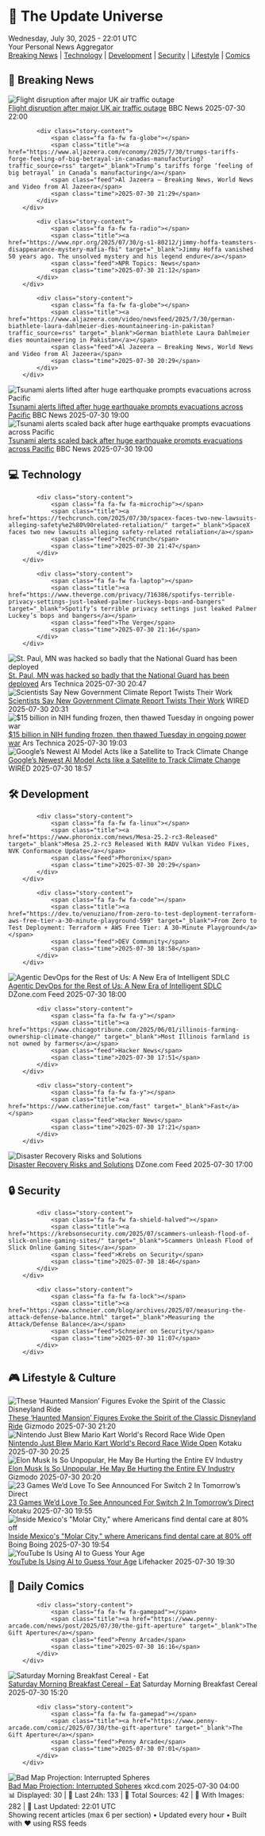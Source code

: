 <!-- Processing 54 RSS feeds at 2025-07-30 22:01:29 UTC -->
<!-- Processing: Penny Arcade -->
<!-- Processing: Poorly Drawn Lines -->
<!-- Processing: Garfield -->
<!-- Processing: Dilbert -->
<!-- Processing: Cyanide & Happiness -->
<!-- Processing: Questionable Content -->
<!-- Processing: Dinosaur Comics -->
<!-- Processing: CNN Top Stories -->
<!-- Processing: BBC World News -->
<!-- Processing: BBC Breaking News -->
<!-- Processing: Al Jazeera Breaking News -->
<!-- Processing: NPR News -->
<!-- Processing: Reuters Top News -->
<!-- Processing: Reuters World News -->
<!-- Processing: Associated Press Breaking -->
<!-- Processing: TechCrunch -->
<!-- Processing: The Verge -->
<!-- Processing: O'Reilly Radar -->
<!-- Processing: WIRED -->
<!-- Processing: Lobsters Python -->
<!-- Processing: Phoronix Linux News -->
<!-- Processing: DistroWatch -->
<!-- Processing: Linux.com -->
<!-- Processing: Red Hat Blog -->
<!-- Processing: Ubuntu Blog -->
<!-- Processing: GitHub Blog -->
<!-- Processing: InfoQ -->
<!-- Processing: Martin Fowler -->
<!-- Processing: Coding Horror -->
<!-- Processing: The Pragmatic Engineer -->
<!-- Processing: Gizmodo -->
<!-- Processing: Kotaku -->
<!-- Processing: Boing Boing -->
<!-- Generated 7 new posts out of 33 feeds processed -->
<div class="newspaper-header">
    <h1 class="newspaper-title">📰 The Update Universe</h1>
    <div class="newspaper-date">Wednesday, July 30, 2025 - 22:01 UTC</div>
    <div class="newspaper-subtitle">Your Personal News Aggregator</div>
</div>

<div class="newspaper-nav">
    <a href="#breaking">Breaking News</a> |
    <a href="#tech">Technology</a> |
    <a href="#dev">Development</a> |
    <a href="#security">Security</a> |
    <a href="#lifestyle">Lifestyle</a> |
    <a href="#webcomics">Comics</a>
</div>

<div class="news-section breaking-news" id="breaking">
<h2 class="section-header">🚨 Breaking News</h2>
<div class="stories-container">
<div class="story">
            <img src="https://ichef.bbci.co.uk/ace/standard/240/cpsprodpb/a85d/live/2e9dbca0-6d86-11f0-98fc-31c75321b3a0.jpg" alt="Flight disruption after major UK air traffic outage" class="story-image" loading="lazy" onerror="this.style.display='none'">
            <div class="story-content">
                <span class="fa fa-fw fa-flag"></span>
                <span class="title"><a href="https://www.bbc.com/news/articles/c4glxypwwx0o?at_medium=RSS&at_campaign=rss" target="_blank">Flight disruption after major UK air traffic outage</a></span>
                <span class="feed">BBC News</span>
                <span class="time">2025-07-30 22:00</span>
            </div>
        </div>
<div class="story">
            
            <div class="story-content">
                <span class="fa fa-fw fa-globe"></span>
                <span class="title"><a href="https://www.aljazeera.com/economy/2025/7/30/trumps-tariffs-forge-feeling-of-big-betrayal-in-canadas-manufacturing?traffic_source=rss" target="_blank">Trump’s tariffs forge ‘feeling of big betrayal’ in Canada’s manufacturing</a></span>
                <span class="feed">Al Jazeera – Breaking News, World News and Video from Al Jazeera</span>
                <span class="time">2025-07-30 21:29</span>
            </div>
        </div>
<div class="story">
            
            <div class="story-content">
                <span class="fa fa-fw fa-radio"></span>
                <span class="title"><a href="https://www.npr.org/2025/07/30/g-s1-80212/jimmy-hoffa-teamsters-disappearance-mystery-mafia-fbi" target="_blank">Jimmy Hoffa vanished 50 years ago. The unsolved mystery and his legend endure</a></span>
                <span class="feed">NPR Topics: News</span>
                <span class="time">2025-07-30 21:12</span>
            </div>
        </div>
<div class="story">
            
            <div class="story-content">
                <span class="fa fa-fw fa-globe"></span>
                <span class="title"><a href="https://www.aljazeera.com/video/newsfeed/2025/7/30/german-biathlete-laura-dahlmeier-dies-mountaineering-in-pakistan?traffic_source=rss" target="_blank">German biathlete Laura Dahlmeier dies mountaineering in Pakistan</a></span>
                <span class="feed">Al Jazeera – Breaking News, World News and Video from Al Jazeera</span>
                <span class="time">2025-07-30 20:29</span>
            </div>
        </div>
<div class="story">
            <img src="https://ichef.bbci.co.uk/ace/standard/240/cpsprodpb/24cd/live/13d5dfd0-6d20-11f0-89ea-4d6f9851f623.jpg" alt="Tsunami alerts lifted after huge earthquake prompts evacuations across Pacific" class="story-image" loading="lazy" onerror="this.style.display='none'">
            <div class="story-content">
                <span class="fa fa-fw fa-earth-americas"></span>
                <span class="title"><a href="https://www.bbc.com/news/articles/c987dwrdl0zo?at_medium=RSS&at_campaign=rss" target="_blank">Tsunami alerts lifted after huge earthquake prompts evacuations across Pacific</a></span>
                <span class="feed">BBC News</span>
                <span class="time">2025-07-30 19:00</span>
            </div>
        </div>
<div class="story">
            <img src="https://ichef.bbci.co.uk/ace/standard/240/cpsprodpb/24cd/live/13d5dfd0-6d20-11f0-89ea-4d6f9851f623.jpg" alt="Tsunami alerts scaled back after huge earthquake prompts evacuations across Pacific" class="story-image" loading="lazy" onerror="this.style.display='none'">
            <div class="story-content">
                <span class="fa fa-fw fa-earth-americas"></span>
                <span class="title"><a href="https://www.bbc.com/news/articles/c987dwrdl0zo?at_medium=RSS&at_campaign=rss" target="_blank">Tsunami alerts scaled back after huge earthquake prompts evacuations across Pacific</a></span>
                <span class="feed">BBC News</span>
                <span class="time">2025-07-30 19:00</span>
            </div>
        </div>
</div>
</div>
<div class="news-section tech-news" id="tech">
<h2 class="section-header">💻 Technology</h2>
<div class="stories-container">
<div class="story">
            
            <div class="story-content">
                <span class="fa fa-fw fa-microchip"></span>
                <span class="title"><a href="https://techcrunch.com/2025/07/30/spacex-faces-two-new-lawsuits-alleging-safety%e2%80%90related-retaliation/" target="_blank">SpaceX faces two new lawsuits alleging safety‐related retaliation</a></span>
                <span class="feed">TechCrunch</span>
                <span class="time">2025-07-30 21:47</span>
            </div>
        </div>
<div class="story">
            
            <div class="story-content">
                <span class="fa fa-fw fa-laptop"></span>
                <span class="title"><a href="https://www.theverge.com/privacy/716386/spotifys-terrible-privacy-settings-just-leaked-palmer-luckeys-bops-and-bangers" target="_blank">Spotify’s terrible privacy settings just leaked Palmer Luckey’s bops and bangers</a></span>
                <span class="feed">The Verge</span>
                <span class="time">2025-07-30 21:16</span>
            </div>
        </div>
<div class="story">
            <img src="https://cdn.arstechnica.net/wp-content/uploads/2025/07/GettyImages-2158493329-500x500.jpg" alt="St. Paul, MN was hacked so badly that the National Guard has been deployed" class="story-image" loading="lazy" onerror="this.style.display='none'">
            <div class="story-content">
                <span class="fa fa-fw fa-cog"></span>
                <span class="title"><a href="https://arstechnica.com/security/2025/07/st-paul-mn-was-hacked-so-badly-that-the-national-guard-has-been-deployed/" target="_blank">St. Paul, MN was hacked so badly that the National Guard has been deployed</a></span>
                <span class="feed">Ars Technica</span>
                <span class="time">2025-07-30 20:47</span>
            </div>
        </div>
<div class="story">
            <img src="https://media.wired.com/photos/68890c3956b4df3fc8aa74c2/master/pass/Draft-Revision-Endangerment-Finding-Greenhouse-Gases-Science-2150754136.jpg" alt="Scientists Say New Government Climate Report Twists Their Work" class="story-image" loading="lazy" onerror="this.style.display='none'">
            <div class="story-content">
                <span class="fa fa-fw fa-bolt"></span>
                <span class="title"><a href="https://www.wired.com/story/scientists-say-new-government-climate-report-twists-their-work/" target="_blank">Scientists Say New Government Climate Report Twists Their Work</a></span>
                <span class="feed">WIRED</span>
                <span class="time">2025-07-30 20:31</span>
            </div>
        </div>
<div class="story">
            <img src="https://cdn.arstechnica.net/wp-content/uploads/2025/07/GettyImages-2223415789-500x500.jpg" alt="$15 billion in NIH funding frozen, then thawed Tuesday in ongoing power war" class="story-image" loading="lazy" onerror="this.style.display='none'">
            <div class="story-content">
                <span class="fa fa-fw fa-cog"></span>
                <span class="title"><a href="https://arstechnica.com/health/2025/07/15-billion-in-nih-funding-frozen-then-thawed-tuesday-in-ongoing-power-war/" target="_blank">$15 billion in NIH funding frozen, then thawed Tuesday in ongoing power war</a></span>
                <span class="feed">Ars Technica</span>
                <span class="time">2025-07-30 19:03</span>
            </div>
        </div>
<div class="story">
            <img src="https://media.wired.com/photos/6889fcc4a5d2f5a9fc97b3f4/master/pass/AlphaEarth%20Foundations%20composite%20header.png" alt="Google’s Newest AI Model Acts like a Satellite to Track Climate Change" class="story-image" loading="lazy" onerror="this.style.display='none'">
            <div class="story-content">
                <span class="fa fa-fw fa-bolt"></span>
                <span class="title"><a href="https://www.wired.com/story/googles-newest-ai-model-acts-like-a-satellite-to-track-climate-change/" target="_blank">Google’s Newest AI Model Acts like a Satellite to Track Climate Change</a></span>
                <span class="feed">WIRED</span>
                <span class="time">2025-07-30 18:57</span>
            </div>
        </div>
</div>
</div>
<div class="news-section dev-news" id="dev">
<h2 class="section-header">🛠️ Development</h2>
<div class="stories-container">
<div class="story">
            
            <div class="story-content">
                <span class="fa fa-fw fa-linux"></span>
                <span class="title"><a href="https://www.phoronix.com/news/Mesa-25.2-rc3-Released" target="_blank">Mesa 25.2-rc3 Released With RADV Vulkan Video Fixes, NVK Conformance Update</a></span>
                <span class="feed">Phoronix</span>
                <span class="time">2025-07-30 20:29</span>
            </div>
        </div>
<div class="story">
            
            <div class="story-content">
                <span class="fa fa-fw fa-code"></span>
                <span class="title"><a href="https://dev.to/venuziano/from-zero-to-test-deployment-terraform-aws-free-tier-a-30-minute-playground-599" target="_blank">From Zero to Test Deployment: Terraform + AWS Free Tier: A 30‑Minute Playground</a></span>
                <span class="feed">DEV Community</span>
                <span class="time">2025-07-30 18:58</span>
            </div>
        </div>
<div class="story">
            <img src="https://dz2cdn1.dzone.com/thumbnail?fid=18537574&w=600" alt="Agentic DevOps for the Rest of Us: A New Era of Intelligent SDLC" class="story-image" loading="lazy" onerror="this.style.display='none'">
            <div class="story-content">
                <span class="fa fa-fw fa-newspaper"></span>
                <span class="title"><a href="https://dzone.com/articles/agentic-devops-ai-software-delivery" target="_blank">Agentic DevOps for the Rest of Us: A New Era of Intelligent SDLC</a></span>
                <span class="feed">DZone.com Feed</span>
                <span class="time">2025-07-30 18:00</span>
            </div>
        </div>
<div class="story">
            
            <div class="story-content">
                <span class="fa fa-fw fa-y"></span>
                <span class="title"><a href="https://www.chicagotribune.com/2025/06/01/illinois-farming-ownership-climate-change/" target="_blank">Most Illinois farmland is not owned by farmers</a></span>
                <span class="feed">Hacker News</span>
                <span class="time">2025-07-30 17:51</span>
            </div>
        </div>
<div class="story">
            
            <div class="story-content">
                <span class="fa fa-fw fa-y"></span>
                <span class="title"><a href="https://www.catherinejue.com/fast" target="_blank">Fast</a></span>
                <span class="feed">Hacker News</span>
                <span class="time">2025-07-30 17:21</span>
            </div>
        </div>
<div class="story">
            <img src="https://dz2cdn1.dzone.com/thumbnail?fid=18536312&w=600" alt="Disaster Recovery Risks and Solutions" class="story-image" loading="lazy" onerror="this.style.display='none'">
            <div class="story-content">
                <span class="fa fa-fw fa-newspaper"></span>
                <span class="title"><a href="https://dzone.com/articles/disaster-recovery-risks-and-solutions" target="_blank">Disaster Recovery Risks and Solutions</a></span>
                <span class="feed">DZone.com Feed</span>
                <span class="time">2025-07-30 17:00</span>
            </div>
        </div>
</div>
</div>
<div class="news-section security-news" id="security">
<h2 class="section-header">🔒 Security</h2>
<div class="stories-container">
<div class="story">
            
            <div class="story-content">
                <span class="fa fa-fw fa-shield-halved"></span>
                <span class="title"><a href="https://krebsonsecurity.com/2025/07/scammers-unleash-flood-of-slick-online-gaming-sites/" target="_blank">Scammers Unleash Flood of Slick Online Gaming Sites</a></span>
                <span class="feed">Krebs on Security</span>
                <span class="time">2025-07-30 18:46</span>
            </div>
        </div>
<div class="story">
            
            <div class="story-content">
                <span class="fa fa-fw fa-lock"></span>
                <span class="title"><a href="https://www.schneier.com/blog/archives/2025/07/measuring-the-attack-defense-balance.html" target="_blank">Measuring the Attack/Defense Balance</a></span>
                <span class="feed">Schneier on Security</span>
                <span class="time">2025-07-30 11:07</span>
            </div>
        </div>
</div>
</div>
<div class="news-section lifestyle-news" id="lifestyle">
<h2 class="section-header">🎮 Lifestyle & Culture</h2>
<div class="stories-container">
<div class="story">
            <img src="https://gizmodo.com/app/uploads/2025/07/Haunted-Mansion-Figures-Disney-Store-1.jpg" alt="These ‘Haunted Mansion’ Figures Evoke the Spirit of the Classic Disneyland Ride" class="story-image" loading="lazy" onerror="this.style.display='none'">
            <div class="story-content">
                <span class="fa fa-fw fa-computer"></span>
                <span class="title"><a href="https://gizmodo.com/these-haunted-mansion-figures-evoke-the-spirit-of-the-classic-disneyland-ride-2000636261" target="_blank">These ‘Haunted Mansion’ Figures Evoke the Spirit of the Classic Disneyland Ride</a></span>
                <span class="feed">Gizmodo</span>
                <span class="time">2025-07-30 21:20</span>
            </div>
        </div>
<div class="story">
            <img src="https://i.kinja-img.com/image/upload/c_fit,q_80,w_636/05a454be1b7d6a3ef0a0f0278acce649.gif" alt="Nintendo Just Blew Mario Kart World&#x27;s Record Race Wide Open" class="story-image" loading="lazy" onerror="this.style.display='none'">
            <div class="story-content">
                <span class="fa fa-fw fa-gamepad"></span>
                <span class="title"><a href="https://kotaku.com/mario-kart-world-patch-update-speed-boost-records-1851787380" target="_blank">Nintendo Just Blew Mario Kart World&#x27;s Record Race Wide Open</a></span>
                <span class="feed">Kotaku</span>
                <span class="time">2025-07-30 20:25</span>
            </div>
        </div>
<div class="story">
            <img src="https://gizmodo.com/app/uploads/2025/04/tesla-store-colma-ca-April-21-2025.jpg" alt="Elon Musk Is So Unpopular, He May Be Hurting the Entire EV Industry" class="story-image" loading="lazy" onerror="this.style.display='none'">
            <div class="story-content">
                <span class="fa fa-fw fa-computer"></span>
                <span class="title"><a href="https://gizmodo.com/elon-musk-is-so-unpopular-he-may-be-hurting-the-entire-ev-industry-2000636843" target="_blank">Elon Musk Is So Unpopular, He May Be Hurting the Entire EV Industry</a></span>
                <span class="feed">Gizmodo</span>
                <span class="time">2025-07-30 20:20</span>
            </div>
        </div>
<div class="story">
            <img src="https://i.kinja-img.com/image/upload/c_fit,q_80,w_636/3d26396738fa0e368f3b68fa0c9da018.jpg" alt="23 Games We’d Love To See Announced For Switch 2 In Tomorrow’s Direct" class="story-image" loading="lazy" onerror="this.style.display='none'">
            <div class="story-content">
                <span class="fa fa-fw fa-gamepad"></span>
                <span class="title"><a href="https://kotaku.com/nintendo-switch-2-games-elden-ring-gtav-final-fantasy-1851745512" target="_blank">23 Games We’d Love To See Announced For Switch 2 In Tomorrow’s Direct</a></span>
                <span class="feed">Kotaku</span>
                <span class="time">2025-07-30 19:55</span>
            </div>
        </div>
<div class="story">
            <img src="https://i0.wp.com/boingboing.net/wp-content/uploads/2025/07/dentist.jpg?fit=1200%2C798&amp;quality=60&amp;ssl=1" alt="Inside Mexico&#x27;s &quot;Molar City,&quot; where Americans find dental care at 80% off" class="story-image" loading="lazy" onerror="this.style.display='none'">
            <div class="story-content">
                <span class="fa fa-fw fa-arrow-right"></span>
                <span class="title"><a href="https://boingboing.net/2025/07/30/inside-mexicos-molar-city-where-americans-find-dental-care-at-80-off.html" target="_blank">Inside Mexico&#x27;s &quot;Molar City,&quot; where Americans find dental care at 80% off</a></span>
                <span class="feed">Boing Boing</span>
                <span class="time">2025-07-30 19:54</span>
            </div>
        </div>
<div class="story">
            <img src="https://lifehacker.com/imagery/articles/01K1EAQ0TF56KPC2ZRQPBFDPY9/hero-image.png" alt="YouTube Is Using AI to Guess Your Age" class="story-image" loading="lazy" onerror="this.style.display='none'">
            <div class="story-content">
                <span class="fa fa-fw fa-life-ring"></span>
                <span class="title"><a href="https://lifehacker.com/tech/youtube-is-using-ai-to-roll-out-new-protections-for-teens?utm_medium=RSS" target="_blank">YouTube Is Using AI to Guess Your Age</a></span>
                <span class="feed">Lifehacker</span>
                <span class="time">2025-07-30 19:30</span>
            </div>
        </div>
</div>
</div>
<div class="news-section webcomics-section" id="webcomics">
<h2 class="section-header">🎨 Daily Comics</h2>
<div class="stories-container">
<div class="story">
            
            <div class="story-content">
                <span class="fa fa-fw fa-gamepad"></span>
                <span class="title"><a href="https://www.penny-arcade.com/news/post/2025/07/30/the-gift-aperture" target="_blank">The Gift Aperture</a></span>
                <span class="feed">Penny Arcade</span>
                <span class="time">2025-07-30 16:16</span>
            </div>
        </div>
<div class="story">
            <img src="https://www.smbc-comics.com/comics/1753765558-20250730.png" alt="Saturday Morning Breakfast Cereal - Eat" class="story-image" loading="lazy" onerror="this.style.display='none'">
            <div class="story-content">
                <span class="fa fa-fw fa-smile"></span>
                <span class="title"><a href="https://www.smbc-comics.com/comic/eat-5" target="_blank">Saturday Morning Breakfast Cereal - Eat</a></span>
                <span class="feed">Saturday Morning Breakfast Cereal</span>
                <span class="time">2025-07-30 15:20</span>
            </div>
        </div>
<div class="story">
            
            <div class="story-content">
                <span class="fa fa-fw fa-gamepad"></span>
                <span class="title"><a href="https://www.penny-arcade.com/comic/2025/07/30/the-gift-aperture" target="_blank">The Gift Aperture</a></span>
                <span class="feed">Penny Arcade</span>
                <span class="time">2025-07-30 07:01</span>
            </div>
        </div>
<div class="story">
            <img src="https://imgs.xkcd.com/comics/bad_map_projection_interrupted_spheres.png" alt="Bad Map Projection: Interrupted Spheres" class="story-image" loading="lazy" onerror="this.style.display='none'">
            <div class="story-content">
                <span class="fa fa-fw fa-laugh"></span>
                <span class="title"><a href="https://xkcd.com/3122/" target="_blank">Bad Map Projection: Interrupted Spheres</a></span>
                <span class="feed">xkcd.com</span>
                <span class="time">2025-07-30 04:00</span>
            </div>
        </div>
</div>
</div>

<div class="newspaper-footer">
    <div class="stats">
        📊 Displayed: 30 | 📅 Last 24h: 133 | 📡 Total Sources: 42 | 📸 With Images: 282 |
        🔄 Last Updated: 22:01 UTC
    </div>
    <div class="footer-note">
        Showing recent articles (max 6 per section) • Updated every hour • Built with ❤️ using RSS feeds
    </div>
</div>
